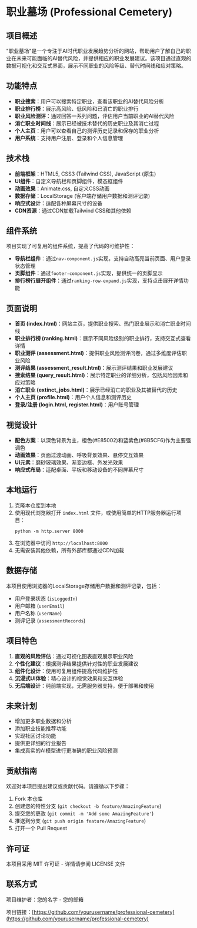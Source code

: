 # 职业墓场 (Professional Cemetery)

## 项目概述

"职业墓场"是一个专注于AI时代职业发展趋势分析的网站，帮助用户了解自己的职业在未来可能面临的AI替代风险，并提供相应的职业发展建议。该项目通过直观的数据可视化和交互式界面，展示不同职业的风险等级、替代时间线和应对策略。

## 功能特点

- **职业搜索**：用户可以搜索特定职业，查看该职业的AI替代风险分析
- **职业排行榜**：展示高风险、低风险和已消亡的职业排行
- **职业风险测评**：通过回答一系列问题，评估用户当前职业的AI替代风险
- **消亡职业时间线**：展示已经被技术替代的历史职业及其消亡过程
- **个人主页**：用户可以查看自己的测评历史记录和保存的职业分析
- **用户系统**：支持用户注册、登录和个人信息管理

## 技术栈

- **前端框架**：HTML5, CSS3 (Tailwind CSS), JavaScript (原生)
- **UI组件**：自定义导航栏和页脚组件，模态框组件
- **动画效果**：Animate.css, 自定义CSS动画
- **数据存储**：LocalStorage (客户端存储用户数据和测评记录)
- **响应式设计**：适配各种屏幕尺寸的设备
- **CDN资源**：通过CDN加载Tailwind CSS和其他依赖

## 组件系统

项目实现了可复用的组件系统，提高了代码的可维护性：

- **导航栏组件**：通过`nav-component.js`实现，支持自动高亮当前页面、用户登录状态管理
- **页脚组件**：通过`footer-component.js`实现，提供统一的页脚显示
- **排行榜行展开组件**：通过`ranking-row-expand.js`实现，支持点击展开详情功能

## 页面说明

- **首页 (index.html)**：网站主页，提供职业搜索、热门职业展示和消亡职业时间线
- **职业排行榜 (ranking.html)**：展示不同风险级别的职业排行，支持交互式查看详情
- **职业测评 (assessment.html)**：提供职业风险测评问卷，通过多维度评估职业风险
- **测评结果 (assessment_result.html)**：展示测评结果和职业发展建议
- **搜索结果 (query_result.html)**：展示特定职业的详细分析，包括风险因素和应对策略
- **消亡职业 (extinct_jobs.html)**：展示已经消亡的职业及其被替代的历史
- **个人主页 (profile.html)**：用户个人信息和测评历史
- **登录/注册 (login.html, register.html)**：用户账号管理

## 视觉设计

- **配色方案**：以深色背景为主，橙色(#E85002)和蓝紫色(#8B5CF6)作为主要强调色
- **动画效果**：页面过渡动画、呼吸背景效果、悬停交互效果
- **UI元素**：磨砂玻璃效果、渐变边框、外发光效果
- **响应式布局**：适配桌面、平板和移动设备的不同屏幕尺寸

## 本地运行

1. 克隆本仓库到本地
2. 使用现代浏览器打开 `index.html` 文件，或使用简单的HTTP服务器运行项目：
   ```
   python -m http.server 8000
   ```
3. 在浏览器中访问 `http://localhost:8000`
4. 无需安装其他依赖，所有外部库都通过CDN加载

## 数据存储

本项目使用浏览器的LocalStorage存储用户数据和测评记录，包括：

- 用户登录状态 (`isLoggedIn`)
- 用户邮箱 (`userEmail`)
- 用户名称 (`userName`)
- 测评记录 (`assessmentRecords`)

## 项目特色

1. **直观的风险评估**：通过可视化图表直观展示职业风险
2. **个性化建议**：根据测评结果提供针对性的职业发展建议
3. **组件化设计**：使用可复用组件提高代码维护性
4. **沉浸式UI体验**：精心设计的视觉效果和交互体验
5. **无后端设计**：纯前端实现，无需服务器支持，便于部署和使用

## 未来计划

- 增加更多职业数据和分析
- 添加职业技能推荐功能
- 实现社区讨论功能
- 提供更详细的行业报告
- 集成真实的AI模型进行更准确的职业风险预测

## 贡献指南

欢迎对本项目提出建议或贡献代码。请遵循以下步骤：

1. Fork 本仓库
2. 创建您的特性分支 (`git checkout -b feature/AmazingFeature`)
3. 提交您的更改 (`git commit -m 'Add some AmazingFeature'`)
4. 推送到分支 (`git push origin feature/AmazingFeature`)
5. 打开一个 Pull Request

## 许可证

本项目采用 MIT 许可证 - 详情请参阅 LICENSE 文件

## 联系方式

项目维护者：您的名字 - 您的邮箱

项目链接：[https://github.com/yourusername/professional-cemetery](https://github.com/yourusername/professional-cemetery)